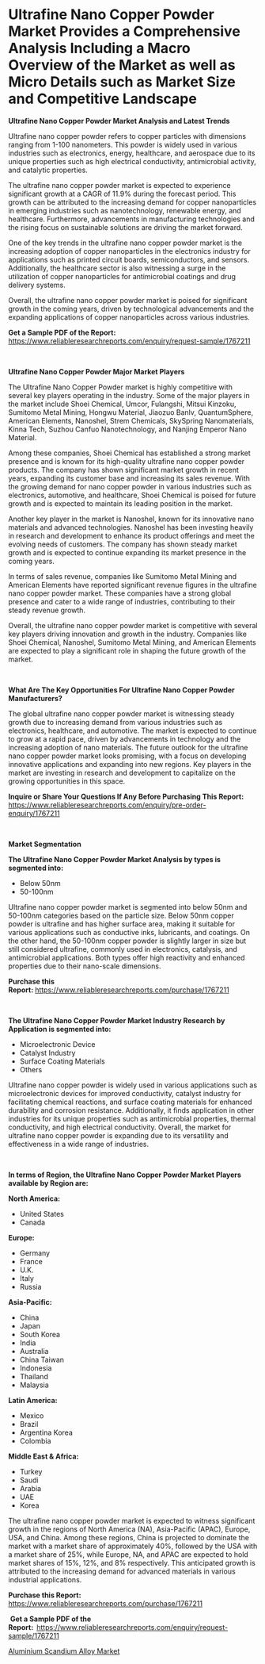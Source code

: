 <p><h1>Ultrafine Nano Copper Powder Market Provides a Comprehensive Analysis Including a Macro Overview of the Market as well as Micro Details such as Market Size and Competitive Landscape</h1></p><p><strong>Ultrafine Nano Copper Powder Market Analysis and Latest Trends</strong></p>
<p><p>Ultrafine nano copper powder refers to copper particles with dimensions ranging from 1-100 nanometers. This powder is widely used in various industries such as electronics, energy, healthcare, and aerospace due to its unique properties such as high electrical conductivity, antimicrobial activity, and catalytic properties.</p><p>The ultrafine nano copper powder market is expected to experience significant growth at a CAGR of 11.9% during the forecast period. This growth can be attributed to the increasing demand for copper nanoparticles in emerging industries such as nanotechnology, renewable energy, and healthcare. Furthermore, advancements in manufacturing technologies and the rising focus on sustainable solutions are driving the market forward.</p><p>One of the key trends in the ultrafine nano copper powder market is the increasing adoption of copper nanoparticles in the electronics industry for applications such as printed circuit boards, semiconductors, and sensors. Additionally, the healthcare sector is also witnessing a surge in the utilization of copper nanoparticles for antimicrobial coatings and drug delivery systems.</p><p>Overall, the ultrafine nano copper powder market is poised for significant growth in the coming years, driven by technological advancements and the expanding applications of copper nanoparticles across various industries.</p></p>
<p><strong>Get a Sample PDF of the Report:&nbsp;</strong> <a href="https://www.reliableresearchreports.com/enquiry/request-sample/1767211">https://www.reliableresearchreports.com/enquiry/request-sample/1767211</a></p>
<p>&nbsp;</p>
<p><strong>Ultrafine Nano Copper Powder Major Market Players</strong></p>
<p><p>The Ultrafine Nano Copper Powder market is highly competitive with several key players operating in the industry. Some of the major players in the market include Shoei Chemical, Umcor, Fulangshi, Mitsui Kinzoku, Sumitomo Metal Mining, Hongwu Material, Jiaozuo Banlv, QuantumSphere, American Elements, Nanoshel, Strem Chemicals, SkySpring Nanomaterials, Kinna Tech, Suzhou Canfuo Nanotechnology, and Nanjing Emperor Nano Material.</p><p>Among these companies, Shoei Chemical has established a strong market presence and is known for its high-quality ultrafine nano copper powder products. The company has shown significant market growth in recent years, expanding its customer base and increasing its sales revenue. With the growing demand for nano copper powder in various industries such as electronics, automotive, and healthcare, Shoei Chemical is poised for future growth and is expected to maintain its leading position in the market.</p><p>Another key player in the market is Nanoshel, known for its innovative nano materials and advanced technologies. Nanoshel has been investing heavily in research and development to enhance its product offerings and meet the evolving needs of customers. The company has shown steady market growth and is expected to continue expanding its market presence in the coming years.</p><p>In terms of sales revenue, companies like Sumitomo Metal Mining and American Elements have reported significant revenue figures in the ultrafine nano copper powder market. These companies have a strong global presence and cater to a wide range of industries, contributing to their steady revenue growth.</p><p>Overall, the ultrafine nano copper powder market is competitive with several key players driving innovation and growth in the industry. Companies like Shoei Chemical, Nanoshel, Sumitomo Metal Mining, and American Elements are expected to play a significant role in shaping the future growth of the market.</p></p>
<p>&nbsp;</p>
<p><strong>What Are The Key Opportunities For Ultrafine Nano Copper Powder Manufacturers?</strong></p>
<p><p>The global ultrafine nano copper powder market is witnessing steady growth due to increasing demand from various industries such as electronics, healthcare, and automotive. The market is expected to continue to grow at a rapid pace, driven by advancements in technology and the increasing adoption of nano materials. The future outlook for the ultrafine nano copper powder market looks promising, with a focus on developing innovative applications and expanding into new regions. Key players in the market are investing in research and development to capitalize on the growing opportunities in this space.</p></p>
<p><strong>Inquire or Share Your Questions If Any Before Purchasing This Report:</strong> <a href="https://www.reliableresearchreports.com/enquiry/pre-order-enquiry/1767211">https://www.reliableresearchreports.com/enquiry/pre-order-enquiry/1767211</a></p>
<p>&nbsp;</p>
<p><strong>Market Segmentation</strong></p>
<p><strong>The Ultrafine Nano Copper Powder Market Analysis by types is segmented into:</strong></p>
<p><ul><li>Below 50nm</li><li>50-100nm</li></ul></p>
<p><p>Ultrafine nano copper powder market is segmented into below 50nm and 50-100nm categories based on the particle size. Below 50nm copper powder is ultrafine and has higher surface area, making it suitable for various applications such as conductive inks, lubricants, and coatings. On the other hand, the 50-100nm copper powder is slightly larger in size but still considered ultrafine, commonly used in electronics, catalysis, and antimicrobial applications. Both types offer high reactivity and enhanced properties due to their nano-scale dimensions.</p></p>
<p><strong>Purchase this Report:&nbsp;</strong><a href="https://www.reliableresearchreports.com/purchase/1767211">https://www.reliableresearchreports.com/purchase/1767211</a></p>
<p>&nbsp;</p>
<p><strong>The Ultrafine Nano Copper Powder Market Industry Research by Application is segmented into:</strong></p>
<p><ul><li>Microelectronic Device</li><li>Catalyst Industry</li><li>Surface Coating Materials</li><li>Others</li></ul></p>
<p><p>Ultrafine nano copper powder is widely used in various applications such as microelectronic devices for improved conductivity, catalyst industry for facilitating chemical reactions, and surface coating materials for enhanced durability and corrosion resistance. Additionally, it finds application in other industries for its unique properties such as antimicrobial properties, thermal conductivity, and high electrical conductivity. Overall, the market for ultrafine nano copper powder is expanding due to its versatility and effectiveness in a wide range of industries.</p></p>
<p>&nbsp;</p>
<p><strong>In terms of Region, the Ultrafine Nano Copper Powder Market Players available by Region are:</strong></p>
<p>
    <p> <strong> North America: </strong>
        <ul>
            <li>United States</li>
            <li>Canada</li>
        </ul>
        </p> 
    <p> <strong> Europe: </strong>
        <ul>
            <li>Germany</li>
            <li>France</li>
            <li>U.K.</li>
            <li>Italy</li>
            <li>Russia</li>
        </ul>
        </p> 
    <p> <strong> Asia-Pacific: </strong>
        <ul>
            <li>China</li>
            <li>Japan</li>
            <li>South Korea</li>
            <li>India</li>
            <li>Australia</li>
            <li>China Taiwan</li>
            <li>Indonesia</li>
            <li>Thailand</li>
            <li>Malaysia</li>
        </ul>
        </p> 
    <p> <strong> Latin America: </strong>
        <ul>
            <li>Mexico</li>
            <li>Brazil</li>
            <li>Argentina Korea</li>
            <li>Colombia</li>
        </ul>
        </p> 
    <p> <strong> Middle East & Africa: </strong>
        <ul>
            <li>Turkey</li>
            <li>Saudi</li>
            <li>Arabia</li>
            <li>UAE</li>
            <li>Korea</li>
        </ul>
    </p>
    </p>
<p><p>The ultrafine nano copper powder market is expected to witness significant growth in the regions of North America (NA), Asia-Pacific (APAC), Europe, USA, and China. Among these regions, China is projected to dominate the market with a market share of approximately 40%, followed by the USA with a market share of 25%, while Europe, NA, and APAC are expected to hold market shares of 15%, 12%, and 8% respectively. This anticipated growth is attributed to the increasing demand for advanced materials in various industrial applications.</p></p>
<p><strong>Purchase this Report: </strong><a href="https://www.reliableresearchreports.com/purchase/1767211">https://www.reliableresearchreports.com/purchase/1767211</a></p>
<p>&nbsp;<strong>Get a Sample PDF of the Report:&nbsp;&nbsp;</strong><a href="https://www.reliableresearchreports.com/enquiry/request-sample/1767211">https://www.reliableresearchreports.com/enquiry/request-sample/1767211</a></p>
<p><strong></strong></p>
<p><p><a href="https://glittery-fuchsia-86a.notion.site/Aluminium-Scandium-Alloy-Market-Size-and-Growth-Market-Segmentation-Regional-and-Country-Breakdown-5cf567fcb2624455b97d6bd2e2055b07">Aluminium Scandium Alloy Market</a></p></p>